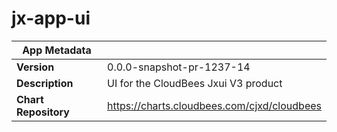 # jx-app-ui

|App Metadata||
|---|---|
| **Version** | 0.0.0-snapshot-pr-1237-14 |
| **Description** | UI for the CloudBees Jxui V3 product |
| **Chart Repository** | https://charts.cloudbees.com/cjxd/cloudbees |

